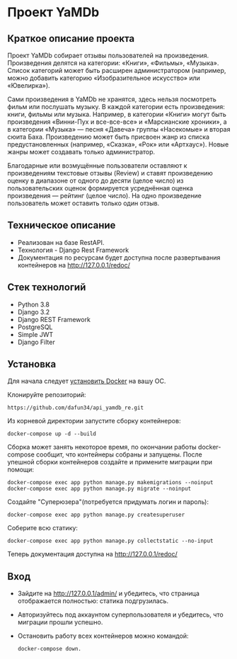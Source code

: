 # Проект YaMDb
## Краткое описание проекта
Проект YaMDb собирает отзывы пользователей на произведения. Произведения делятся на категории: «Книги», «Фильмы», «Музыка». Список категорий может быть расширен администратором (например, можно добавить категорию «Изобразительное искусство» или «Ювелирка»).

Сами произведения в YaMDb не хранятся, здесь нельзя посмотреть фильм или послушать музыку. В каждой категории есть произведения: книги, фильмы или музыка. Например, в категории «Книги» могут быть произведения «Винни-Пух и все-все-все» и «Марсианские хроники», а в категории «Музыка» — песня «Давеча» группы «Насекомые» и вторая сюита Баха. Произведению может быть присвоен жанр из списка предустановленных (например, «Сказка», «Рок» или «Артхаус»). Новые жанры может создавать только администратор.

Благодарные или возмущённые пользователи оставляют к произведениям текстовые отзывы (Review) и ставят произведению оценку в диапазоне от одного до десяти (целое число) из пользовательских оценок формируется усреднённая оценка произведения — рейтинг (целое число). На одно произведение пользователь может оставить только один отзыв.

## Техническое описание
* Реализован на базе RestAPI.
* Технология - Django Rest Framework
* Документация по ресурсам  будет доступна после развертывания контейнеров на http://127.0.0.1/redoc/

## Стек технологий 

* Python 3.8
* Django 3.2
* Django REST Framework
* PostgreSQL
* Simple JWT
* Django Filter

## Установка

Для начала следует [установить Docker](https://docs.docker.com/engine/install/) на вашу ОС. 

Клонируйте репозиторий: 

    https://github.com/dafun34/api_yamdb_re.git

Из корневой директории запустите сборку контейнеров:

    docker-compose up -d --build
    
Сборка может занять некоторое время, по окончании работы docker-compose сообщит, что контейнеры собраны и запущены.
После упешной сборки контейнеров создайте и примените миграции при помощи:  
    
    docker-compose exec app python manage.py makemigrations --noinput
    docker-compose exec app python manage.py migrate --noinput

Создайте "Суперюзера"(потребуется придумать логин и пароль):  

    docker-compose exec app python manage.py createsuperuser

Соберите всю статику:  

    docker-compose exec app python manage.py collectstatic --no-input

Теперь документация доступна на http://127.0.0.1/redoc/
## Вход
* Зайдите на http://127.0.0.1/admin/ и убедитесь, что страница отображается полностью: статика подгрузилась. 
* Авторизуйтесь под аккаунтом суперпользователя и убедитесь, что миграции прошли успешно.
* Остановить работу всех контейнеров можно командой:  

      docker-compose down.
